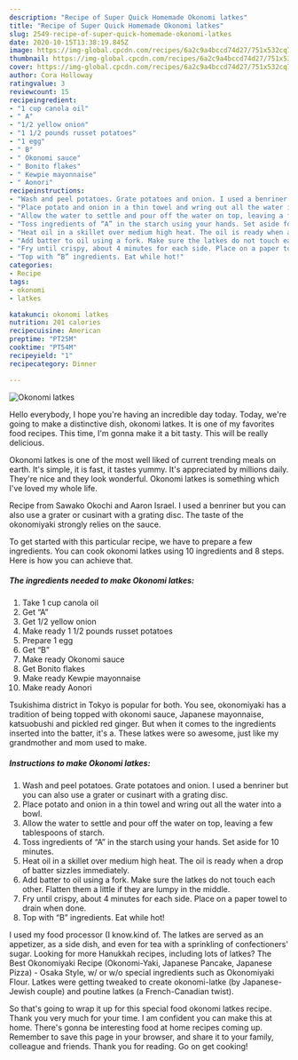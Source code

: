 ```yaml
---
description: "Recipe of Super Quick Homemade Okonomi latkes"
title: "Recipe of Super Quick Homemade Okonomi latkes"
slug: 2549-recipe-of-super-quick-homemade-okonomi-latkes
date: 2020-10-15T13:38:19.845Z
image: https://img-global.cpcdn.com/recipes/6a2c9a4bccd74d27/751x532cq70/okonomi-latkes-recipe-main-photo.jpg
thumbnail: https://img-global.cpcdn.com/recipes/6a2c9a4bccd74d27/751x532cq70/okonomi-latkes-recipe-main-photo.jpg
cover: https://img-global.cpcdn.com/recipes/6a2c9a4bccd74d27/751x532cq70/okonomi-latkes-recipe-main-photo.jpg
author: Cora Holloway
ratingvalue: 3
reviewcount: 15
recipeingredient:
- "1 cup canola oil"
- " A"
- "1/2 yellow onion"
- "1 1/2 pounds russet potatoes"
- "1 egg"
- " B"
- " Okonomi sauce"
- " Bonito flakes"
- " Kewpie mayonnaise"
- " Aonori"
recipeinstructions:
- "Wash and peel potatoes. Grate potatoes and onion. I used a benriner but you can also use a grater or cusinart with a grating disc."
- "Place potato and onion in a thin towel and wring out all the water into a bowl."
- "Allow the water to settle and pour off the water on top, leaving a few tablespoons of starch."
- "Toss ingredients of “A” in the starch using your hands. Set aside for 10 minutes."
- "Heat oil in a skillet over medium high heat. The oil is ready when a drop of batter sizzles immediately."
- "Add batter to oil using a fork. Make sure the latkes do not touch each other. Flatten them a little if they are lumpy in the middle."
- "Fry until crispy, about 4 minutes for each side. Place on a paper towel to drain when done."
- "Top with “B” ingredients. Eat while hot!"
categories:
- Recipe
tags:
- okonomi
- latkes

katakunci: okonomi latkes 
nutrition: 201 calories
recipecuisine: American
preptime: "PT25M"
cooktime: "PT54M"
recipeyield: "1"
recipecategory: Dinner

---
```



![Okonomi latkes](https://img-global.cpcdn.com/recipes/6a2c9a4bccd74d27/751x532cq70/okonomi-latkes-recipe-main-photo.jpg)

Hello everybody, I hope you're having an incredible day today. Today, we're going to make a distinctive dish, okonomi latkes. It is one of my favorites food recipes. This time, I'm gonna make it a bit tasty. This will be really delicious.

Okonomi latkes is one of the most well liked of current trending meals on earth. It's simple, it is fast, it tastes yummy. It's appreciated by millions daily. They're nice and they look wonderful. Okonomi latkes is something which I've loved my whole life.

Recipe from Sawako Okochi and Aaron Israel. I used a benriner but you can also use a grater or cusinart with a grating disc. The taste of the okonomiyaki strongly relies on the sauce.


To get started with this particular recipe, we have to prepare a few ingredients. You can cook okonomi latkes using 10 ingredients and 8 steps. Here is how you can achieve that.

<!--inarticleads1-->

##### The ingredients needed to make Okonomi latkes:

1. Take 1 cup canola oil
1. Get  “A”
1. Get 1/2 yellow onion
1. Make ready 1 1/2 pounds russet potatoes
1. Prepare 1 egg
1. Get  “B”
1. Make ready  Okonomi sauce
1. Get  Bonito flakes
1. Make ready  Kewpie mayonnaise
1. Make ready  Aonori


Tsukishima district in Tokyo is popular for both. You see, okonomiyaki has a tradition of being topped with okonomi sauce, Japanese mayonnaise, katsuobushi and pickled red ginger. But when it comes to the ingredients inserted into the batter, it&#39;s a. These latkes were so awesome, just like my grandmother and mom used to make. 

<!--inarticleads2-->

##### Instructions to make Okonomi latkes:

1. Wash and peel potatoes. Grate potatoes and onion. I used a benriner but you can also use a grater or cusinart with a grating disc.
1. Place potato and onion in a thin towel and wring out all the water into a bowl.
1. Allow the water to settle and pour off the water on top, leaving a few tablespoons of starch.
1. Toss ingredients of “A” in the starch using your hands. Set aside for 10 minutes.
1. Heat oil in a skillet over medium high heat. The oil is ready when a drop of batter sizzles immediately.
1. Add batter to oil using a fork. Make sure the latkes do not touch each other. Flatten them a little if they are lumpy in the middle.
1. Fry until crispy, about 4 minutes for each side. Place on a paper towel to drain when done.
1. Top with “B” ingredients. Eat while hot!


I used my food processor (I know.kind of. The latkes are served as an appetizer, as a side dish, and even for tea with a sprinkling of confectioners&#39; sugar. Looking for more Hanukkah recipes, including lots of latkes? The Best Okonomiyaki Recipe (Okonomi-Yaki, Japanese Pancake, Japanese Pizza) - Osaka Style, w/ or w/o special ingredients such as Okonomiyaki Flour. Latkes were getting tweaked to create okonomi-latke (by Japanese-Jewish couple) and poutine latkes (a French-Canadian twist). 

So that's going to wrap it up for this special food okonomi latkes recipe. Thank you very much for your time. I am confident you can make this at home. There's gonna be interesting food at home recipes coming up. Remember to save this page in your browser, and share it to your family, colleague and friends. Thank you for reading. Go on get cooking!
